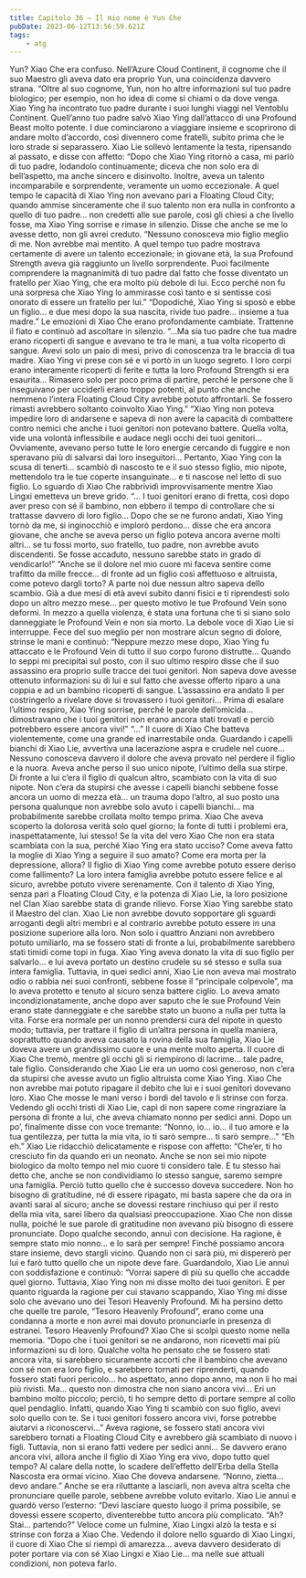 ```yaml
---
title: Capitolo 36 – Il mio nome è Yun Che
pubDate: 2023-06-12T13:56:59.621Z
tags:
    - atg
---
```


Yun? Xiao Che era confuso. Nell’Azure Cloud Continent, il cognome che il suo Maestro gli aveva dato era proprio Yun, una coincidenza davvero strana.
“Oltre al suo cognome, Yun, non ho altre informazioni sul tuo padre biologico; per esempio, non ho idea di come si chiami o da dove venga. Xiao Ying ha incontrato tuo padre durante i suoi lunghi viaggi nel Ventoblu Continent. Quell’anno tuo padre salvò Xiao Ying dall’attacco di una Profound Beast molto potente. I due cominciarono a viaggiare insieme e scoprirono di andare molto d’accordo, così divennero come fratelli, subito prima che le loro strade si separassero.
Xiao Lie sollevò lentamente la testa, ripensando al passato, e disse con affetto: “Dopo che Xiao Ying ritornò a casa, mi parlò di tuo padre, lodandolo continuamente; diceva che non solo era di bell’aspetto, ma anche sincero e disinvolto. Inoltre, aveva un talento incomparabile e sorprendente, veramente un uomo eccezionale. A quel tempo le capacità di Xiao Ying non avevano pari a Floating Cloud City; quando ammise sinceramente che il suo talento non era nulla in confronto a quello di tuo padre… non credetti alle sue parole, così gli chiesi a che livello fosse, ma Xiao Ying sorrise e rimase in silenzio. Disse che anche se me lo avesse detto, non gli avrei creduto.
“Nessuno conosceva mio figlio meglio di me. Non avrebbe mai mentito. A quel tempo tuo padre mostrava certamente di avere un talento eccezionale; in giovane età, la sua Profound Strength aveva già raggiunto un livello sorprendente. Puoi facilmente comprendere la magnanimità di tuo padre dal fatto che fosse diventato un fratello per Xiao Ying, che era molto più debole di lui. Ecco perché non fu una sorpresa che Xiao Ying lo ammirasse così tanto e si sentisse così onorato di essere un fratello per lui.”
“Dopodiché, Xiao Ying si sposò e ebbe un figlio… e due mesi dopo la sua nascita, rivide tuo padre… insieme a tua madre.”
Le emozioni di Xiao Che erano profondamente cambiate. Trattenne il fiato e continuò ad ascoltare in silenzio.
“…Ma sia tuo padre che tua madre erano ricoperti di sangue e avevano te tra le mani, a tua volta ricoperto di sangue. Avevi solo un paio di mesi, privo di conoscenza tra le braccia di tua madre. Xiao Ying vi prese con sé e vi portò in un luogo segreto. I loro corpi erano interamente ricoperti di ferite e tutta la loro Profound Strength si era esaurita… Rimasero solo per poco prima di partire, perché le persone che li inseguivano per ucciderli erano troppo potenti, al punto che anche nemmeno l’intera Floating Cloud City avrebbe potuto affrontarli. Se fossero rimasti avrebbero soltanto coinvolto Xiao Ying.”
“Xiao Ying non poteva impedire loro di andarsene e sapeva di non avere la capacità di combattere contro nemici che anche i tuoi genitori non potevano battere. Quella volta, vide una volontà inflessibile e audace negli occhi dei tuoi genitori… Ovviamente, avevano perso tutte le loro energie cercando di fuggire e non speravano più di salvarsi dai loro inseguitori… Pertanto, Xiao Ying con la scusa di tenerti… scambiò di nascosto te e il suo stesso figlio, mio nipote, mettendolo tra le tue coperte insanguinate… e ti nascose nel letto di suo figlio.
Lo sguardo di Xiao Che rabbrividì improvvisamente mentre Xiao Lingxi emetteva un breve grido.
“… I tuoi genitori erano di fretta, così dopo aver preso con sé il bambino, non ebbero il tempo di controllare che si trattasse davvero di loro figlio… Dopo che se ne furono andati, Xiao Ying tornò da me, si inginocchiò e implorò perdono… disse che era ancora giovane, che anche se aveva perso un figlio poteva ancora averne molti altri… se tu fossi morto, suo fratello, tuo padre, non avrebbe avuto discendenti. Se fosse accaduto, nessuno sarebbe stato in grado di vendicarlo!”
“Anche se il dolore nel mio cuore mi faceva sentire come trafitto da mille frecce… di fronte ad un figlio così affettuoso e altruista, come potevo dargli torto? A parte noi due nessun altro sapeva dello scambio. Già a due mesi di età avevi subito danni fisici e ti riprendesti solo dopo un altro mezzo mese… per questo motivo le tue Profound Vein sono deformi. In mezzo a quella violenza, è stata una fortuna che ti si siano solo danneggiate le Profound Vein e non sia morto.
La debole voce di Xiao Lie si interruppe. Fece del suo meglio per non mostrare alcun segno di dolore, strinse le mani e continuò: “Neppure mezzo mese dopo, Xiao Ying fu attaccato e le Profound Vein di tutto il suo corpo furono distrutte… Quando lo seppi mi precipitai sul posto, con il suo ultimo respiro disse che il suo assassino era proprio sulle tracce dei tuoi genitori. Non sapeva dove avesse ottenuto informazioni su di lui e sul fatto che avesse offerto riparo a una coppia e ad un bambino ricoperti di sangue. L’assassino era andato lì per costringerlo a rivelare dove si trovassero i tuoi genitori… Prima di esalare l’ultimo respiro, Xiao Ying sorrise, perché le parole dell’omicida… dimostravano che i tuoi genitori non erano ancora stati trovati e perciò potrebbero essere ancora vivi!”
“…” Il cuore di Xiao Che batteva violentemente, come una grande ed inarrestabile onda. Guardando i capelli bianchi di Xiao Lie, avvertiva una lacerazione aspra e crudele nel cuore… Nessuno conosceva davvero il dolore che aveva provato nel perdere il figlio e la nuora. Aveva anche perso il suo unico nipote, l’ultimo della sua stirpe. Di fronte a lui c’era il figlio di qualcun altro, scambiato con la vita di suo nipote. Non c’era da stupirsi che avesse i capelli bianchi sebbene fosse ancora un uomo di mezza età… un trauma dopo l’altro, al suo posto una persona qualunque non avrebbe solo avuto i capelli bianchi… ma probabilmente sarebbe crollata molto tempo prima.
Xiao Che aveva scoperto la dolorosa verità solo quel giorno; la fonte di tutti i problemi era, inaspettatamente, lui stesso!
Se la vita del vero Xiao Che non era stata scambiata con la sua, perché Xiao Ying era stato ucciso? Come aveva fatto la moglie di Xiao Ying a seguire il suo amato? Come era morta per la depressione, allora? Il figlio di Xiao Ying come avrebbe potuto essere deriso come fallimento? La loro intera famiglia avrebbe potuto essere felice e al sicuro, avrebbe potuto vivere serenamente. Con il talento di Xiao Ying, senza pari a Floating Cloud City, e la potenza di Xiao Lie, la loro posizione nel Clan Xiao sarebbe stata di grande rilievo. Forse Xiao Ying sarebbe stato il Maestro del clan. Xiao Lie non avrebbe dovuto sopportare gli sguardi arroganti degli altri membri e al contrario avrebbe potuto essere in una posizione superiore alla loro. Non solo i quattro Anziani non avrebbero potuto umiliarlo, ma se fossero stati di fronte a lui, probabilmente sarebbero stati timidi come topi in fuga.
Xiao Ying aveva donato la vita di suo figlio per salvarlo… e lui aveva portato un destino crudele su sé stesso e sulla sua intera famiglia.
Tuttavia, in quei sedici anni, Xiao Lie non aveva mai mostrato odio o rabbia nei suoi confronti, sebbene fosse il “principale colpevole”, ma lo aveva protetto e tenuto al sicuro senza battere ciglio. Lo aveva amato incondizionatamente, anche dopo aver saputo che le sue Profound Vein erano state danneggiate e che sarebbe stato un buono a nulla per tutta la vita. Forse era normale per un nonno prendersi cura del nipote in questo modo; tuttavia, per trattare il figlio di un’altra persona in quella maniera, soprattutto quando aveva causato la rovina della sua famiglia, Xiao Lie doveva avere un grandissimo cuore e una mente molto aperta.
Il cuore di Xiao Che tremò, mentre gli occhi gli si riempirono di lacrime… tale padre, tale figlio. Considerando che Xiao Lie era un uomo così generoso, non c’era da stupirsi che avesse avuto un figlio altruista come Xiao Ying. Xiao Che non avrebbe mai potuto ripagare il debito che lui e i suoi genitori dovevano loro.
Xiao Che mosse le mani verso i bordi del tavolo e li strinse con forza. Vedendo gli occhi tristi di Xiao Lie, capì di non sapere come ringraziare la persona di fronte a lui, che aveva chiamato nonno per sedici anni. Dopo un po’, finalmente disse con voce tremante: “Nonno, io… io… il tuo amore e la tua gentilezza, per tutta la mia vita, io ti sarò sempre… ti sarò sempre…”
“Eh eh.” Xiao Lie ridacchiò delicatamente e rispose con affetto: “Che’er, ti ho cresciuto fin da quando eri un neonato. Anche se non sei mio nipote biologico da molto tempo nel mio cuore ti considero tale. E tu stesso hai detto che, anche se non condividiamo lo stesso sangue, saremo sempre una famiglia. Perciò tutto quello che è successo doveva succedere. Non ho bisogno di gratitudine, né di essere ripagato, mi basta sapere che da ora in avanti sarai al sicuro; anche se dovessi restare rinchiuso qui per il resto della mia vita, sarei libero da qualsiasi preoccupazione.
Xiao Che non disse nulla, poiché le sue parole di gratitudine non avevano più bisogno di essere pronunciate. Dopo qualche secondo, annuì con decisione. Ha ragione, è sempre stato mio nonno… e lo sarà per sempre! Finché possiamo ancora stare insieme, devo stargli vicino. Quando non ci sarà più, mi dispererò per lui e farò tutto quello che un nipote deve fare.
Guardandolo, Xiao Lie annuì con soddisfazione e continuò: “Vorrai sapere di più su quello che accadde quel giorno. Tuttavia, Xiao Ying non mi disse molto dei tuoi genitori. E per quanto riguarda la ragione per cui stavano scappando, Xiao Ying mi disse solo che avevano uno dei Tesori Heavenly Profound. Mi ha persino detto che quelle tre parole, “Tesoro Heavenly Profound”, erano come una condanna a morte e non avrei mai dovuto pronunciarle in presenza di estranei.
Tesoro Heavenly Profound? Xiao Che si scolpì questo nome nella memoria.
“Dopo che i tuoi genitori se ne andarono, non ricevetti mai più informazioni su di loro. Qualche volta ho pensato che se fossero stati ancora vita, si sarebbero sicuramente accorti che il bambino che avevano con sé non era loro figlio, e sarebbero tornati per riprenderti, quando fossero stati fuori pericolo… ho aspettato, anno dopo anno, ma non li ho mai più rivisti. Ma… questo non dimostra che non siano ancora vivi… Eri un bambino molto piccolo; perciò, ti ho sempre detto di portare sempre al collo quel pendaglio. Infatti, quando Xiao Ying ti scambiò con suo figlio, avevi solo quello con te. Se i tuoi genitori fossero ancora vivi, forse potrebbe aiutarvi a riconoscervi…”
Aveva ragione, se fossero stati ancora vivi sarebbero tornati a Floating Cloud City e avrebbero già scambiato di nuovo i figli. Tuttavia, non si erano fatti vedere per sedici anni…
Se davvero erano ancora vivi, allora anche il figlio di Xiao Ying era vivo, dopo tutto quel tempo?
Al calare della notte, lo scadere dell’effetto dell’Erba della Stella Nascosta era ormai vicino. Xiao Che doveva andarsene.
“Nonno, zietta… devo andare.” Anche se era riluttante a lasciarli, non aveva altra scelta che pronunciare quelle parole, sebbene avrebbe voluto evitarlo.
Xiao Lie annuì e guardò verso l’esterno: “Devi lasciare questo luogo il prima possibile, se dovessi essere scoperto, diventerebbe tutto ancora più complicato.
“Ah? Stai… partendo?” Veloce come un fulmine, Xiao Lingxi alzò la testa e si strinse con forza a Xiao Che.
Vedendo il dolore nello sguardo di Xiao Lingxi, il cuore di Xiao Che si riempì di amarezza… aveva davvero desiderato di poter portare via con sé Xiao Lingxi e Xiao Lie… ma nelle sue attuali condizioni, non poteva farlo.





